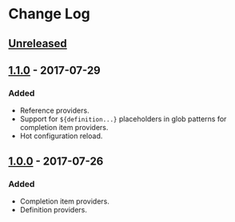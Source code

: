 # Change Log


## [Unreleased]

## [1.1.0] - 2017-07-29
### Added
 - Reference providers.
 - Support for `${definition...}` placeholders in glob patterns for completion item providers.
 - Hot configuration reload.

## [1.0.0] - 2017-07-26
### Added
 - Completion item providers.
 - Definition providers.

[Unreleased]: https://github.com/olivierlacan/keep-a-changelog/compare/v1.1.0...HEAD
[1.1.0]: https://github.com/olivierlacan/keep-a-changelog/compare/v1.1.0...v1.0.0
[1.0.0]: https://github.com/BrightSoul/vscode-html-configurable-autocomplete/releases/tag/v1.0.0
